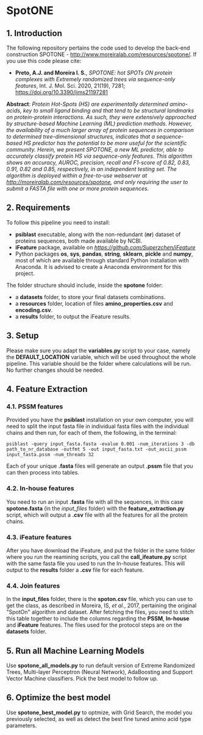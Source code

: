 # SpotONE

## 1. Introduction
The following repository pertains the code used to develop the back-end construction SPOTONE - http://www.moreiralab.com/resources/spotone/. If you use this code please cite:

- **Preto, A.J. and Moreira I. S.**, *SPOTONE: hot SPOTs ON protein complexes with Extremely randomized trees via sequence-only features*, Int. J. Mol. Sci. 2020, 21(19), 7281; https://doi.org/10.3390/ijms21197281

**Abstract**: *Protein Hot-Spots (HS) are experimentally determined amino-acids, key to small ligand binding and that tend to be structural landmarks on protein-protein interactions. As such, they were extensively approached by structure-based Machine Learning (ML) prediction methods. However, the availability of a much larger array of protein sequences in comparison to determined tree-dimensional structures, indicates that a sequence-based HS predictor has the potential to be more useful for the scientific community. Herein, we present SPOTONE, a new ML predictor, able to accurately classify protein HS via sequence-only features. This algorithm shows an accuracy, AUROC, precision, recall and F1-score of 0.82, 0.83, 0.91, 0.82 and 0.85, respectively, in an independent testing set. The algorithm is deployed within a free-to-use webserver at http://moreiralab.com/resources/spotone, and only requiring the user to submit a FASTA file with one or more protein sequences.*


## 2. Requirements
To follow this pipeline you need to install:
- **psiblast** executable, along with the non-redundant (**nr**) dataset of proteins sequences, both made available by NCBI.
- **iFeature** package, available on *https://github.com/Superzchen/iFeature*
- Python packages **os**, **sys**, **pandas**, **string**, **sklearn**, **pickle** and **numpy**, most of which are available through standard Python installation with Anaconda. It is advised to create a Anaconda environment for this project.

The folder structure should include, inside the **spotone** folder:
- a **datasets** folder, to store your final datasets combinations.
- a **resources** folder, location of files **amino_properties.csv** and **encoding.csv**.
- a **results** folder, to output the iFeature results.

## 3. Setup

Please make sure you adapt the **variables.py** script to your case, namely the **DEFAULT_LOCATION** variable, which will be used throughout the whole pipeline. This variable should be the folder where calculations will be run. No further changes should be needed.

## 4. Feature Extraction

### 4.1. PSSM features
Provided you have the **psiblast** installation on your own computer, you will need to split the input fasta file in individual fasta files with the individual chains and then run, for each of them, the following, in the terminal:

```
psiblast -query input_fasta.fasta -evalue 0.001 -num_iterations 3 -db path_to_nr_database -outfmt 5 -out input_fasta.txt -out_ascii_pssm input_fasta.pssm -num_threads 32  
```

Each of your unique **.fasta** files will generate an output **.pssm** file that you can then process into tables.

### 4.2. In-house features
You need to run an input **.fasta** file with all the sequences, in this case **spotone.fasta** (in the *input_files* folder) with the **feature_extraction.py** script, which will output a **.csv** file with all the features for all the protein chains.

### 4.3. iFeature features
After you have download the iFeature, and put the folder in the same folder where you run the reamining scripts, you call the **call_ifeature.py** script with the same fasta file you used to run the In-house features. This will output to the **results** folder a **.csv** file for each feature.

### 4.4. Join features
In the **input_files** folder, there is the **spoton.csv** file, which you can use to get the class, as described in Moreira, IS, *et al.*, 2017, pertaining the original "SpotOn" algorithm and dataset. After fetching the files, you need to stitch this table together to include the columns regarding the **PSSM**, **In-house** and **iFeature** features. The files used for the protocol steps are on the **datasets** folder.

## 5. Run all Machine Learning Models
Use **spotone_all_models.py** to run default version of Extreme Randomized Trees, Multi-layer Perceptron (Neural Network), AdaBoosting and Support Vector Machine classifiers. Pick the best model to follow up.

## 6. Optimize the best model
Use **spotone_best_model.py** to optmize, with Grid Search, the model you previously selected, as well as detect the best fine tuned amino acid type parameters.
